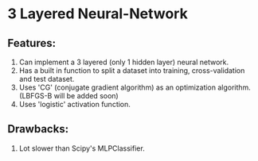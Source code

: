 # 3 Layered Neural-Network

## Features:
1.	Can implement a 3 layered (only 1 hidden layer) neural network.
2.	Has a built in function to split a dataset into training, cross-validation and test dataset.
3.	Uses 'CG' (conjugate gradient algorithm) as an optimization algorithm. (LBFGS-B will be added soon)
4.  Uses 'logistic' activation function.

## Drawbacks:
1. Lot slower than Scipy's MLPClassifier.

